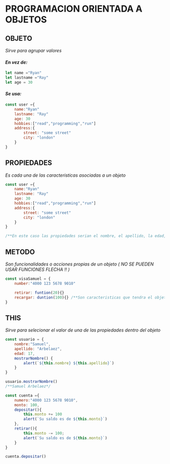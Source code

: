 # PROGRAMACION ORIENTADA A OBJETOS
## OBJETO
*Sirve para agrupar valores*
#### *En vez de:*
~~~ js
let name ="Ryan"
let lastname ="Ray"
let age = 30
~~~
#### *Se usa:*
~~~ js
const user ={
    name:"Ryan"
    lastname: "Ray"
    age: 30
    hobbies:["read","programming","run"]
    address:{
        street: "some street"
        city: "london"
    }
}
~~~
## PROPIEDADES
*Es cada una de las caracteristicas asociadas a un objeto*
~~~ js
const user ={
    name:"Ryan"
    lastname: "Ray"
    age: 30
    hobbies:["read","programming","run"]
    address:{
        street: "some street"
        city: "london"
    }
}

/**En este caso las propiedades serian el nombre, el apellido, la edad, etc*/
~~~
## METODO
*Son funcionalidades o acciones propias de un objeto ( NO SE PUEDEN USAR FUNCIONES FLECHA !! )*

~~~ js
const visaSamuel = {
    number:"4000 123 5678 9010"

    retirar: funtion(20){}
    recargar: duntion(100){} /**Son caracteristicas que tendra el objeto, como poder retirar dinero o recargar dinero*/
}
~~~ 

## THIS
*Sirve para selecionar el valor de una de las propiedades dentro del objeto*
~~~ js
const usuario = {
    nombre:"Samuel",
    apellido: "Arbelaez",
    edad: 17,
    mostrarNombre() {
        alert(`${this.nombre} ${this.apellido}`)
    }
}

usuario.mostrarNombre()
/**Samuel Arbelaez*/
~~~
~~~ js 
const cuenta ={
    numero:"4000 123 5678 9010",
    monto: 100,
    depositar(){
        this.monto += 100
        alert(`Su saldo es de ${this.monto}`)
    },
    retirar(){
        this.monto -= 100;
        alert(`Su saldo es de ${this.monto}`)
    }
}

cuenta.depositar()
~~~

